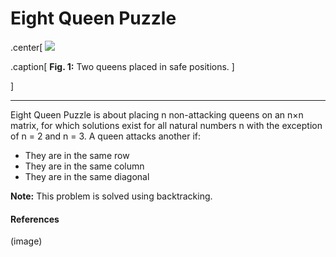 # Eight Queen Puzzle

.center[
![](https://solarianprogrammer.com/images/2017/11/20/queens_attack_patterns.png)

.caption[
**Fig. 1:** Two queens placed in safe positions.
]

]

<hr />

Eight Queen Puzzle is about placing n non-attacking queens on an n×n matrix, for which solutions exist for all natural numbers n with the exception of n = 2 and n = 3. A queen attacks another if:
<ul>
	<li>They are in the same row</li>
	<li>They are in the same column</li>
	<li>They are in the same diagonal</li>
</ul>

<b>Note:</b> This problem is solved using backtracking.

#### References
[](https://www.geeksforgeeks.org/8-queen-problem/)
[](https://en.wikipedia.org/wiki/Eight_queens_puzzle)
[](https://solarianprogrammer.com) (image)